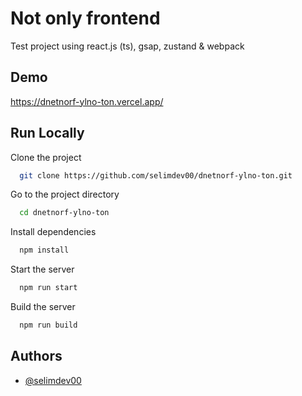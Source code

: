 
# Not only frontend

Test project using react.js (ts), gsap, zustand & webpack

## Demo

https://dnetnorf-ylno-ton.vercel.app/


## Run Locally

Clone the project

```bash
  git clone https://github.com/selimdev00/dnetnorf-ylno-ton.git
```

Go to the project directory

```bash
  cd dnetnorf-ylno-ton
```

Install dependencies

```bash
  npm install
```

Start the server

```bash
  npm run start
```

Build the server

```bash
  npm run build
```


## Authors

- [@selimdev00](https://www.github.com/selimdev00)

